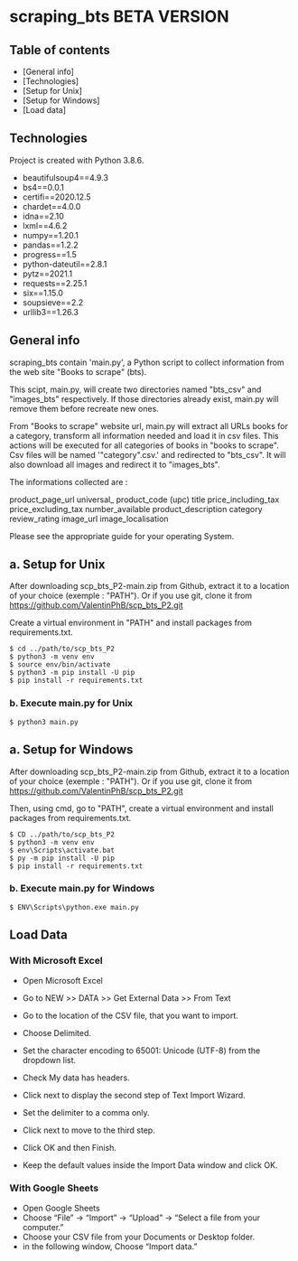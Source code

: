 # scraping_bts BETA VERSION
## Table of contents

* [General info]
* [Technologies]
* [Setup for Unix]
* [Setup for Windows]
* [Load data]

## Technologies

Project is created with Python 3.8.6.

* beautifulsoup4==4.9.3
* bs4==0.0.1
* certifi==2020.12.5
* chardet==4.0.0
* idna==2.10
* lxml==4.6.2
* numpy==1.20.1
* pandas==1.2.2
* progress==1.5
* python-dateutil==2.8.1
* pytz==2021.1
* requests==2.25.1
* six==1.15.0
* soupsieve==2.2
* urllib3==1.26.3

## General info 

scraping_bts contain 'main.py', a Python script to collect information from the web site "Books to scrape" (bts).

This scipt, main.py, will create two directories named "bts_csv" and "images_bts" respectively.
If those directories already exist, main.py will remove them before recreate new ones.

From "Books to scrape" website url, main.py will extract all URLs books for a category, transform all information needed and load it in csv files.
This actions will be executed for all categories of books in "books to scrape". Csv files will be named '"category".csv.' and redirected to "bts_csv".
It will also download all images and redirect it to "images_bts".

The informations collected are :

product_page_url
universal_ product_code (upc)
title
price_including_tax
price_excluding_tax
number_available
product_description
category
review_rating
image_url
image_localisation


Please see the appropriate guide for your operating System.


## a. Setup for Unix 

After downloading scp_bts_P2-main.zip from Github, extract it to a location of your choice (exemple : "PATH").
Or if you use git, clone it from https://github.com/ValentinPhB/scp_bts_P2.git

Create a virtual environment in "PATH" and install packages from requirements.txt.
```
$ cd ../path/to/scp_bts_P2
$ python3 -m venv env
$ source env/bin/activate
$ python3 -m pip install -U pip
$ pip install -r requirements.txt
```

### b. Execute main.py for Unix 
```
$ python3 main.py
```

## a. Setup for Windows 

After downloading scp_bts_P2-main.zip from Github, extract it to a location of your choice (exemple : "PATH").
Or if you use git, clone it from https://github.com/ValentinPhB/scp_bts_P2.git

Then, using cmd, go to "PATH", create a virtual environment and install packages from requirements.txt.
```
$ CD ../path/to/scp_bts_P2
$ python3 -m venv env
$ env\Scripts\activate.bat
$ py -m pip install -U pip
$ pip install -r requirements.txt
```

### b. Execute main.py for Windows
```
$ ENV\Scripts\python.exe main.py
```

## Load Data
### With Microsoft Excel

* Open Microsoft Excel
* Go to NEW >> DATA >> Get External Data >> From Text
* Go to the location of the CSV file, that you want to import.
* Choose Delimited.
* Set the character encoding to 65001: Unicode (UTF-8) from the dropdown list.
* Check My data has headers.
* Click next to display the second step of Text Import Wizard.

* Set the delimiter to a comma only.
* Click next to move to the third step.

* Click OK and then Finish.

* Keep the default values inside the Import Data window and click OK.

### With Google Sheets

* Open Google Sheets
* Choose “File” → “Import” → “Upload” → “Select a file from your computer.”
* Choose your CSV file from your Documents or Desktop folder.
* in the following window, Choose “Import data.”




